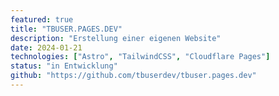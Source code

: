```yaml
---
featured: true
title: "TBUSER.PAGES.DEV"
description: "Erstellung einer eigenen Website"
date: 2024-01-21
technologies: ["Astro", "TailwindCSS", "Cloudflare Pages"]
status: "in Entwicklung"
github: "https://github.com/tbuserdev/tbuser.pages.dev"
---
```

